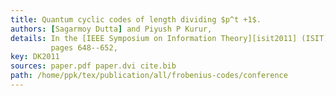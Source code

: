 ```yaml
---
title: Quantum cyclic codes of length dividing $p^t +1$.
authors: [Sagarmoy Dutta] and Piyush P Kurur,
details: In the [IEEE Symposium on Information Theory][isit2011] (ISIT),
         pages 648--652,
key: DK2011
sources: paper.pdf paper.dvi cite.bib
path: /home/ppk/tex/publication/all/frobenius-codes/conference
---
```

